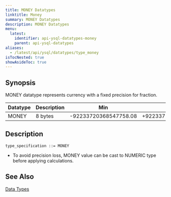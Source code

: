 ```yaml
---
title: MONEY Datatypes
linktitle: Money
summary: MONEY Datatypes
description: MONEY Datatypes
menu:
  latest:
    identifier: api-ysql-datatypes-money
    parent: api-ysql-datatypes
aliases:
  - /latest/api/ysql/datatypes/type_money
isTocNested: true
showAsideToc: true
---
```


## Synopsis
MONEY datatype represents currency with a fixed precision for fraction.

Datatype | Description | Min | Max |
---------|-------------|-----|-----|
MONEY | 8 bytes | -92233720368547758.08 | +92233720368547758.07 |

## Description

```
type_specification ::= MONEY
```

- To avoid precision loss, MONEY value can be cast to NUMERIC type before applying calculations.

## See Also

[Data Types](../datatypes)
